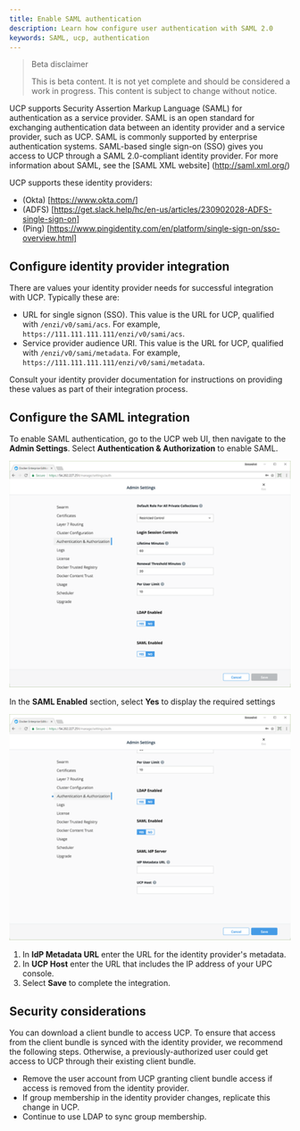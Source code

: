 ```yaml
---
title: Enable SAML authentication
description: Learn how configure user authentication with SAML 2.0
keywords: SAML, ucp, authentication
---
```


> Beta disclaimer
>
> This is beta content. It is not yet complete and should be considered a work in progress. This content is subject to change without notice.

UCP supports Security Assertion Markup Language (SAML) for authentication as a service provider. SAML is an open standard for exchanging authentication data between an identity provider and a service provider, such as UCP. SAML is commonly supported by enterprise authentication systems. SAML-based single sign-on (SSO) gives you access to UCP through a SAML 2.0-compliant identity provider. For more information about SAML, see the [SAML XML website] (http://saml.xml.org/)

UCP supports these identity providers:

- (Okta) [https://www.okta.com/]
- (ADFS) [https://get.slack.help/hc/en-us/articles/230902028-ADFS-single-sign-on]
- (Ping) [https://www.pingidentity.com/en/platform/single-sign-on/sso-overview.html]

## Configure identity provider integration

There are values your identity provider needs for successful integration with UCP. Typically these are:

- URL for single signon (SSO). This value is the URL for UCP, qualified with `/enzi/v0/sami/acs`. For example, `https://111.111.111.111/enzi/v0/sami/acs`.
- Service provider audience URI. This value is the URL for UCP, qualified with `/enzi/v0/sami/metadata`. For example, `https://111.111.111.111/enzi/v0/sami/metadata`.

Consult your identity provider documentation for instructions on providing these values as part of their integration process.

## Configure the SAML integration

To enable SAML authentication, go to the UCP web UI, then navigate to the **Admin Settings**. Select **Authentication & Authorization** to enable SAML.

![Enabling SAML in UCP](../../images/saml_enabled.png)

In the **SAML Enabled** section, select **Yes** to display the required settings

![Configuring SAML in UCP](../../images/saml_settings.png)

1. In **IdP Metadata URL** enter the URL for the identity provider's metadata.
2. In **UCP Host** enter the URL that includes the IP address of your UPC console.
3. Select **Save** to complete the integration.

## Security considerations

You can download a client bundle to access UCP. To ensure that access from the client bundle is synced with the identity provider, we recommend the following steps. Otherwise, a previously-authorized user could get access to UCP through their existing client bundle.

- Remove the user account from UCP granting client bundle access if access is removed from the identity provider.
- If group membership in the identity provider changes, replicate this change in UCP.
- Continue to use LDAP to sync group membership.
